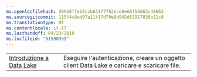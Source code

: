 ```yaml
---
ms.openlocfilehash: d9918ffeb6ccb63177782ece8e66f50d63c48663
ms.sourcegitcommit: 115f4c8ad07a11f17d79e9d945d63917836b11c8
ms.translationtype: HT
ms.contentlocale: it-IT
ms.lasthandoff: 04/23/2019
ms.locfileid: "61590399"
---
```

|  |  |
|---------|---------|
| [Introduzione a Data Lake][1] | Eseguire l'autenticazione, creare un oggetto client Data Lake e caricare e scaricare file. |

[1]: https://azure.microsoft.com/resources/samples/data-lake-store-java-upload-download-get-started/